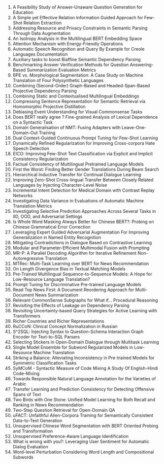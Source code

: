 1. A Feasibility
                                Study of Answer-Unaware Question Generation for Education
2. A Simple yet
                                Effective Relation Information Guided Approach for Few-Shot Relation Extraction
3. Addressing
                                Resource and Privacy Constraints in Semantic Parsing Through Data Augmentation
4. An Isotropy
                                Analysis in the Multilingual BERT Embedding Space
5. Attention
                                Mechanism with Energy-Friendly Operations
6. Automatic Speech
                                Recognition and Query By Example for Creole Languages Documentation
7. Auxiliary tasks
                                to boost Biaffine Semantic Dependency Parsing
8. Benchmarking
                                Answer Verification Methods for Question Answering-Based Summarization Evaluation
                                Metrics
9. BPE vs.
                                Morphological Segmentation: A Case Study on Machine Translation of Four Polysynthetic
                                Languages
10. Combining
                                (Second-Order) Graph-Based and Headed-Span-Based Projective Dependency Parsing
11. Combining Static
                                and Contextualised Multilingual Embeddings
12. Compressing
                                Sentence Representation for Semantic Retrieval via Homomorphic Projective
                                Distillation
13. Debiasing Event
                                Understanding for Visual Commonsense Tasks
14. Does BERT really
                                agree ? Fine-grained Analysis of Lexical Dependence on a Syntactic Task
15. Domain
                                Generalisation of NMT: Fusing Adapters with Leave-One-Domain-Out Training
16. Dual
                                Context-Guided Continuous Prompt Tuning for Few-Shot Learning
17. Dynamically
                                Refined Regularization for Improving Cross-corpora Hate Speech Detection
18. EICO: Improving
                                Few-Shot Text Classification via Explicit and Implicit Consistency Regularization
19. Factual
                                Consistency of Multilingual Pretrained Language Models
20. First the Worst:
                                Finding Better Gender Translations During Beam Search
21. Hierarchical
                                Inductive Transfer for Continual Dialogue Learning
22. Improving
                                Zero-Shot Cross-lingual Transfer Between Closely Related Languages by Injecting
                                Character-Level Noise
23. Incremental
                                Intent Detection for Medical Domain with Contrast Replay Networks
24. Investigating
                                Data Variance in Evaluations of Automatic Machine Translation Metrics
25. Investigating
                                Selective Prediction Approaches Across Several Tasks in IID, OOD, and Adversarial
                                Settings
26. Is Whole Word
                                Masking Always Better for Chinese BERT?: Probing on Chinese Grammatical Error
                                Correction
27. Leveraging Expert
                                Guided Adversarial Augmentation For Improving Generalization in Named Entity
                                Recognition
28. Mitigating
                                Contradictions in Dialogue Based on Contrastive Learning
29. Modular and
                                Parameter-Efficient Multimodal Fusion with Prompting
30. MR-P: A Parallel
                                Decoding Algorithm for Iterative Refinement Non-Autoregressive Translation
31. MTRec: Multi-Task
                                Learning over BERT for News Recommendation
32. On Length
                                Divergence Bias in Textual Matching Models
33. Pre-Trained
                                Multilingual Sequence-to-Sequence Models: A Hope for Low-Resource Language
                                Translation?
34. Prompt Tuning for
                                Discriminative Pre-trained Language Models
35. Read Top News
                                First: A Document Reordering Approach for Multi-Document News Summarization
36. Relevant
                                CommonSense Subgraphs for What if... Procedural Reasoning
37. Revisiting the
                                Effects of Leakage on Dependency Parsing
38. Revisiting
                                Uncertainty-based Query Strategies for Active Learning with Transformers
39. Richer Countries
                                and Richer Representations
40. RuCCoN: Clinical
                                Concept Normalization in Russian
41. S^2SQL: Injecting
                                Syntax to Question-Schema Interaction Graph Encoder for Text-to-SQL Parsers
42. Selecting
                                Stickers in Open-Domain Dialogue through Multitask Learning
43. Single Model
                                Ensemble for Subword Regularized Models in Low-Resource Machine Translation
44. Striking a
                                Balance: Alleviating Inconsistency in Pre-trained Models for Symmetric Classification
                                Tasks
45. SyMCoM -
                                Syntactic Measure of Code Mixing A Study Of English-Hindi Code-Mixing
46. Towards
                                Responsible Natural Language Annotation for the Varieties of Arabic
47. Transfer Learning
                                and Prediction Consistency for Detecting Offensive Spans of Text
48. Two Birds with
                                One Stone: Unified Model Learning for Both Recall and Ranking in News
                                Recommendation
49. Two-Step Question
                                Retrieval for Open-Domain QA
50. uFACT: Unfaithful
                                Alien-Corpora Training for Semantically Consistent Data-to-Text Generation
51. Unsupervised
                                Chinese Word Segmentation with BERT Oriented Probing and Transformation
52. Unsupervised
                                Preference-Aware Language Identification
53. What is wrong
                                with you?: Leveraging User Sentiment for Automatic Dialog Evaluation
54. Word-level
                                Perturbation Considering Word Length and Compositional Subwords
